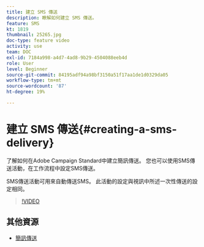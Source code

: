 ```yaml
---
title: 建立 SMS 傳送
description: 瞭解如何建立 SMS 傳送。
feature: SMS
kt: 1819
thumbnail: 25265.jpg
doc-type: feature video
activity: use
team: DOC
exl-id: 7184a998-a4d7-4ad8-9b29-4504088eeb4d
role: User
level: Beginner
source-git-commit: 84195adf94a98bf3150a51f17aa1de1d0329da05
workflow-type: tm+mt
source-wordcount: '87'
ht-degree: 19%

---
```


# 建立 SMS 傳送{#creating-a-sms-delivery}

了解如何在Adobe Campaign Standard中建立簡訊傳送。 您也可以使用SMS傳送活動，在工作流程中設定SMS傳送。

SMS傳送活動可用來自動傳送SMS。 此活動的設定與視訊中所述一次性傳送的設定相同。

>[!VIDEO](https://video.tv.adobe.com/v/25265/?quality=12)

## 其他資源

* [簡訊傳送](https://experienceleague.adobe.com/docs/campaign-standard/using/managing-processes-and-data/channel-activities/sms-delivery.html?lang=en)
